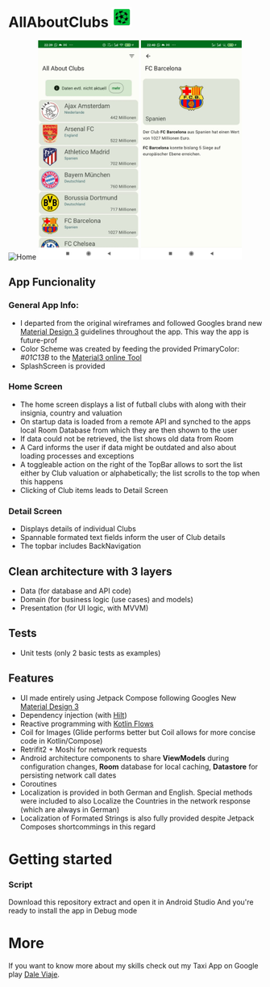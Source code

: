 # AllAboutClubs <img src="images/ic_launcher.png" alt="Home" width="40"/>

 <img src="images/demo_allaboutclubs.gif" alt="Home" width="200"/>                                 <img src="images/clublist.jpeg" alt="Home" width="200"/>           <img src="images/detail.jpeg" alt="Home" width="200"/>
 
## App Funcionality

### General App Info: 
- I departed from the original wireframes and followed Googles brand new [Material Design 3](https://m3.material.io/components/cards/overview) guidelines throughout the app. This way the app is future-prof 
- Color Scheme was created by feeding the provided PrimaryColor: *#01C13B* to the [Material3 online Tool](https://m3.material.io/theme-builder#/custom)
- SplashScreen is provided

### Home Screen
- The home screen displays a list of futball clubs with along with their insignia, country and valuation
- On startup data is loaded from a remote API and synched to the apps local Room Database from which they are then shown to the user 
- If data could not be retrieved, the list shows old data from Room 
- A Card informs the user if data might be outdated and also about loading processes and exceptions
- A toggleable action on the right of the TopBar allows to sort the list either by Club valuation or alphabetically; the list scrolls to the top when this happens
- Clicking of Club items leads to Detail Screen

### Detail Screen
- Displays details of individual Clubs
- Spannable formated text fields inform the user of Club details
- The topbar includes BackNavigation

## Clean architecture with 3 layers
- Data (for database and API code)
- Domain (for business logic (use cases) and models)
- Presentation (for UI logic, with MVVM)

## Tests
- Unit tests (only 2 basic tests as examples)
    
## Features
- UI made entirely using Jetpack Compose following Googles New [Material Design 3](https://m3.material.io/components/cards/overview)
- Dependency injection (with [Hilt](http://google.github.io/hilt/))
- Reactive programming with [Kotlin Flows](https://kotlinlang.org/docs/reference/coroutines/flow.html)
- Coil for Images (Glide performs better but Coil allows for more concise code in Kotlin/Compose)
- Retrifit2 + Moshi for network requests
- Android architecture components to share **ViewModels** during configuration changes, **Room** database for local caching, **Datastore** for persisting network call dates
- Coroutines
- Localization is provided in both German and English. Special methods were included to also Localize the Countries in the network response (which are always in German)
- Localization of Formated Strings is also fully provided despite Jetpack Composes shortcommings in this regard


# Getting started

### Script 
Download this repository extract and open it in Android Studio
And you're ready to install the app in Debug mode

# More
If you want to know more about my skills check out my Taxi App on Google play [Dale Viaje](https://play.google.com/store/apps/details?id=com.dale.viaje.nicaragua.customer).
